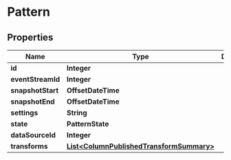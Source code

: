 

# Pattern



## Properties

| Name | Type | Description | Notes |
|------------ | ------------- | ------------- | -------------|
|**id** | **Integer** |  |  [optional] |
|**eventStreamId** | **Integer** |  |  [optional] |
|**snapshotStart** | **OffsetDateTime** |  |  [optional] |
|**snapshotEnd** | **OffsetDateTime** |  |  [optional] |
|**settings** | **String** |  |  [optional] |
|**state** | **PatternState** |  |  [optional] |
|**dataSourceId** | **Integer** |  |  [optional] |
|**transforms** | [**List&lt;ColumnPublishedTransformSummary&gt;**](ColumnPublishedTransformSummary.md) |  |  [optional] |



